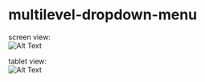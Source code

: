 # multilevel-dropdown-menu

screen view:<br>
![Alt Text](https://media.giphy.com/media/UuvmYYBuL3pyDhdWtV/giphy.gif)


tablet view:<br>
![Alt Text](https://media.giphy.com/media/iigs5sF5piMF8bIfJu/giphy.gif)
